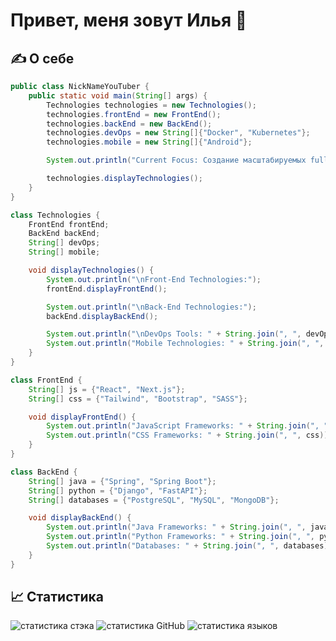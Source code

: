 # Привет, меня зовут Илья 👋

## ✍️ О себе
```java
public class NickNameYouTuber {
    public static void main(String[] args) {
        Technologies technologies = new Technologies();
        technologies.frontEnd = new FrontEnd();
        technologies.backEnd = new BackEnd();
        technologies.devOps = new String[]{"Docker", "Kubernetes"};
        technologies.mobile = new String[]{"Android"};

        System.out.println("Current Focus: Создание масштабируемых full-stack приложений");

        technologies.displayTechnologies();
    }
}

class Technologies {
    FrontEnd frontEnd;
    BackEnd backEnd;
    String[] devOps;
    String[] mobile;

    void displayTechnologies() {
        System.out.println("\nFront-End Technologies:");
        frontEnd.displayFrontEnd();

        System.out.println("\nBack-End Technologies:");
        backEnd.displayBackEnd();

        System.out.println("\nDevOps Tools: " + String.join(", ", devOps));
        System.out.println("Mobile Technologies: " + String.join(", ", mobile));
    }
}

class FrontEnd {
    String[] js = {"React", "Next.js"};
    String[] css = {"Tailwind", "Bootstrap", "SASS"};

    void displayFrontEnd() {
        System.out.println("JavaScript Frameworks: " + String.join(", ", js));
        System.out.println("CSS Frameworks: " + String.join(", ", css));
    }
}

class BackEnd {
    String[] java = {"Spring", "Spring Boot"};
    String[] python = {"Django", "FastAPI"};
    String[] databases = {"PostgreSQL", "MySQL", "MongoDB"};

    void displayBackEnd() {
        System.out.println("Java Frameworks: " + String.join(", ", java));
        System.out.println("Python Frameworks: " + String.join(", ", python));
        System.out.println("Databases: " + String.join(", ", databases));
    }
}
```
## 📈 Статистика
![статистика стэка](https://github-readme-stats.vercel.app/api?username=ileztom&show_icons=true&theme=tokyonight&include_all_commits=true&count_private=true&hide_border=true"/)
![статистика GitHub](https://github-readme-stats.vercel.app/api?username=ileztom&show_icons=true&theme=radical)
![статистика языков](https://github-readme-stats.vercel.app/api/top-langs/?username=ileztom&layout=compact&langs_count=7&theme=tokyonight&hide_border=true"/)


<!--

## 🔧 Технологии и инструменты
- Языки программирования: [перечисли языки, которые ты знаешь, например, Python, JavaScript, C++]
- Фреймворки: [перечисли фреймворки, с которыми ты работал, например, React, Django]
- Инструменты: [перечисли инструменты, которые ты используешь, например, Git, Docker]

## 🌱 В настоящее время изучаю
- [перечисли технологии или темы, которые ты изучаешь в данный момент]

## 📈 Статистика
![Твоя статистика GitHub](https://github-readme-stats.vercel.app/api?username=ТвойUsername&show_icons=true&theme=radical)

## 📝 Мои последние проекты
- [Проект 1](ссылка на проект 1) - Краткое описание проекта.
- [Проект 2](ссылка на проект 2) - Краткое описание проекта.

-->

<!--
**ileztom/ileztom** is a ✨ _special_ ✨ repository because its `README.md` (this file) appears on your GitHub profile.

Here are some ideas to get you started:

- 🔭 I’m currently working on ...
- 🌱 I’m currently learning ...
- 👯 I’m looking to collaborate on ...
- 🤔 I’m looking for help with ...
- 💬 Ask me about ...
- 📫 How to reach me: ...
- 😄 Pronouns: ...
- ⚡ Fun fact: ...
-->
